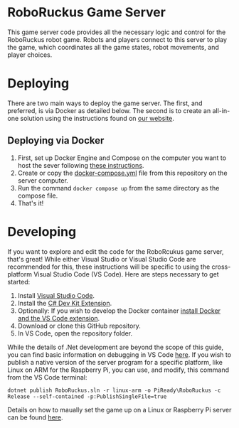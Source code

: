 # RoboRuckus Game Server
This game server code provides all the necessary logic and control for the RoboRuckus robot game. Robots and players connect to this server to play the game, which coordinates all the game states, robot movements, and player choices.

# Deploying
There are two main ways to deploy the game server. The first, and preferred, is via Docker as detailed below. The second is to create an all-in-one solution using the instructions found on [our website](https://www.roboruckus.com/documentation/setting-up-the-game/).

## Deploying via Docker
1. First, set up Docker Engine and Compose on the computer you want to host the sever following [these instructions](https://docs.docker.com/engine/install/).
2. Create or copy the [docker-compose.yml](/docker-compose.yml) file from this repository on the server computer.
3. Run the command `docker compose up` from the same directory as the compose file.
4. That's it!

# Developing
If you want to explore and edit the code for the RoboRcukus game server, that's great! While either Visual Studio or Visual Studio Code are recommended for this, these instructions will be specific to using the cross-platform Visual Studio Code (VS Code). Here are steps necessary to get started:
1. Install [Visual Studio Code](https://code.visualstudio.com/docs/setup/setup-overview).
2. Install the [C# Dev Kit Extension](https://code.visualstudio.com/docs/languages/csharp#_installing-c35-support).
3. Optionally: If you wish to develop the Docker container [install Docker and the VS Code extension](https://code.visualstudio.com/docs/containers/overview).
4. Download or clone this GitHub repository.
5. In VS Code, open the repository folder.

While the details of .Net development are beyond the scope of this guide, you can find basic information on debugging in VS Code [here](https://code.visualstudio.com/docs/editor/debugging). If you wish to publish a native version of the server program for a specific platform, like Linux on ARM for the Raspberry Pi, you can use, and modify, this command from the VS Code terminal:

```dotnet publish RoboRuckus.sln -r linux-arm -o PiReady\RoboRuckus -c Release --self-contained -p:PublishSingleFile=true```

Details on how to maually set the game up on a Linux or Raspberry Pi server can be found [here](https://www.roboruckus.com/documentation/setting-up-the-game/#Setting_Up_RoboRuckus).
